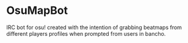 # OsuMapBot
IRC bot for osu! created with the intention of grabbing beatmaps from different players profiles when prompted from users in bancho.
